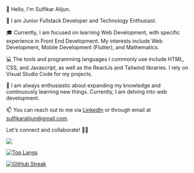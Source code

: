 👋 Hello, I'm Sulfikar Alijun.

🚀 I am Junior Fullstack Developer and Technology Enthusiast.

🎓 Currently, I am focused on learning Web Development, with specific experience in Front End Development. My interests include Web Development, Mobile Development (Flutter), and Mathematics.

💻 The tools and programming languages I commonly use include HTML, CSS, and Javascript, as well as the ReactJs and Tailwind libraries. I rely on Visual Studio Code for my projects.

🌱 I am always enthusiastic about expanding my knowledge and continuously learning new things. Currently, I am delving into web development.

📫 You can reach out to me via [LinkedIn](https://www.linkedin.com/in/sulfikaralijun) or through email at sulfikaralijun@gmail.com.

Let's connect and collaborate! 👯‍♂️

![](https://github-readme-stats.vercel.app/api?username=sulfikaralijun&show_icons=true&theme=highcontrast)

[![Top Langs](https://github-readme-stats.vercel.app/api/top-langs/?username=sulfikaralijun&layout=compact&theme=highcontrast&card_width=467)](https://github.com/anuraghazra/github-readme-stats)

[![GitHub Streak](https://streak-stats.demolab.com/?user=sulfikaralijun&theme=highcontrast&card_width=467)](https://git.io/streak-stats)

